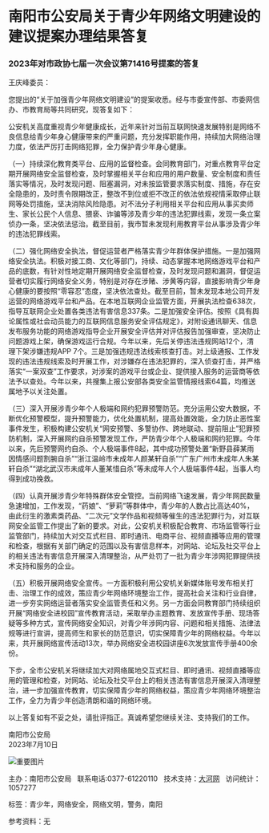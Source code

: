 # 南阳市公安局关于青少年网络文明建设的建议提案办理结果答复

### 2023年对市政协七届一次会议第71416号提案的答复

王庆峰委员：

您提出的“关于加强青少年网络文明建设”的提案收悉。经与市委宣传部、市委网信办、市教育局等共同研究，现答复如下：

公安机关高度重视青少年健康成长，近年来针对当前互联网快速发展特别是网络不良信息给青少年身心健康带来的严重问题，充分发挥职能作用，持续加大网络治理力度，依法严厉打击网络犯罪，全力保护青少年身心健康。

（一）持续深化教育类平台、应用的监督检查。会同教育部门，对重点教育平台定期开展网络安全监督检查，及时掌握相关平台和应用的用户数量、安全制度和责任落实等情况，及时发现问题、阻塞漏洞，对未按监管要求落实制度、措施，存在安全隐患的，及时责令限期改正，整改不到位或拒不改正的依法依规视情采取停止联网等处罚措施，坚决消除风险隐患。对不法分子利用相关平台和应用从事买卖师生、家长公民个人信息、猥亵、诈骗等涉及青少年的违法犯罪线索，发现一条立案侦办一条，坚决依法惩治。截至目前，我市暂未发现利用教育平台从事涉及青少年的违法犯罪线索。

（二）强化网络安全执法，督促运营者严格落实青少年群体保护措施。一是加强网络安全执法。积极对接工商、文化等部门，持续、动态掌握本地网络游戏平台和产品的底数，有针对性地定期开展网络安全监督检查，及时发现问题和漏洞，督促运营者切实履行网络安全义务，特别是对存在涉赌、涉黄等内容，直接影响青少年身心健康的要按照“零容忍”态度，坚决依法查处。截至目前，暂未发现本地公司开发运营的网络游戏平台和产品。在本地互联网企业监管方面，开展执法检查638次，指导互联网企业处置各类违法有害信息337条。二是加强安全评估。按照《具有舆论属性或社会动员能力的互联网信息服务安全评估规定》，对附设通讯聊天、信息发布服务功能的网络游戏指导企业开展安全评估并对评估报告加强审查，坚决防止问题游戏上架，确保游戏运行合规。今年以来，先后关停违法违规网站12个，清理下架涉嫌违规APP 7个。三是加强违规违法线索核查打击。对上级通报、工作发现的违法违规线索及时开展工作，对涉嫌存在违法犯罪的，深入侦查打击，并严格落实“一案双查”工作要求，对涉案的游戏平台或企业、提供接入服务的运营商等依法予以查处。今年以来，共搜集上报公安部各类安全监管情报线索64篇，均推送属地予以关注处置。

（三）深入开展涉青少年个人极端和网约犯罪预警防范。充分运用公安大数据，不断优化预警模型，提升预警能力，优化处置机制，提高处置效能，全力防止恶性案事件发生，积极构建公安机关“网安预警、多警协作、跨地联动、提前阻止”犯罪预防机制，深入开展网约自杀预警发现工作，严防青少年个人极端和网约犯罪。今年以来，先后预警网约自杀、个人极端事件8起，其中成功预警处置“新野县薛某雨因情感问题割腕自杀”“浙江温岭市未成年人颜某轩自杀”“广东广州市未成年人朱某轩自杀”“湖北武汉市未成年人董某惜自杀”等未成年人个人极端事件4起，当事人均得到成功挽救。

（四）认真开展涉青少年特殊群体安全管控。当前网络飞速发展，青少年网民数量急速增加，工作发现，“药娘”、“萝莉”等群体中，青少年的人数占比高达40%，由此衍生的激素类药品、“二次元”文学作品和视频等催生的违法犯罪行为，对互联网安全监管工作提出了新的要求。对此，公安机关积极配合教育、市场监管等行业监管部门，持续加大对交互式栏目、即时通讯、电商平台、视频直播等应用的管理和检查，根据有关部门确定的范围以及有害信息样本，对网站、论坛及社交平台上的相关违法有害信息开展深入清理整治，从严处罚了一批为青少年涉网犯罪提供技术支持和服务的企业。

（五）积极开展网络安全宣传。一方面积极利用公安机关新媒体账号发布相关打击、治理工作的成效，策应青少年网络环境整治工作，提高社会关注和行业自律，进一步夯实网络运营者落实安全监管责任和义务。另一方面会同教育部门持续组织开展“网络安全进校园”宣传教育活动，采取举办主题教育、发放宣传手册、现场答疑等多种方式，宣传网络安全知识，对青少年涉网内容、问题和相关措施、法律法规等进行宣讲，提高师生和家长的防范意识，切实保障青少年的网络权益。今年以来，共开展网络宣传活动13次，举办网络安全进校园讲座6次发放宣传手册400余份。

下步，全市公安机关将继续加大对网络属地交互式栏目、即时通讯、视频直播等应用的管理和检查，对网站、论坛及社交平台上的相关违法有害信息开展深入清理整治，进一步加强宣传教育，切实保障青少年的网络权益，策应青少年网络环境整治工作，全力为青少年创造清朗和谐的网络环境。

以上答复如有不妥之处，请批评指正。真诚希望您继续关注、支持我们的工作。

南阳市公安局   
2023年7月10日  

![重要图片](https://dcs.conac.cn/image/red.png)

主办：南阳市公安局   联系电话:0377-61220110   技术支持：[大河网](https://www.dahe.cn/)   访问统计：1057277

标签：青少年，网络安全，网络文明，警务，南阳  

参考资料：无